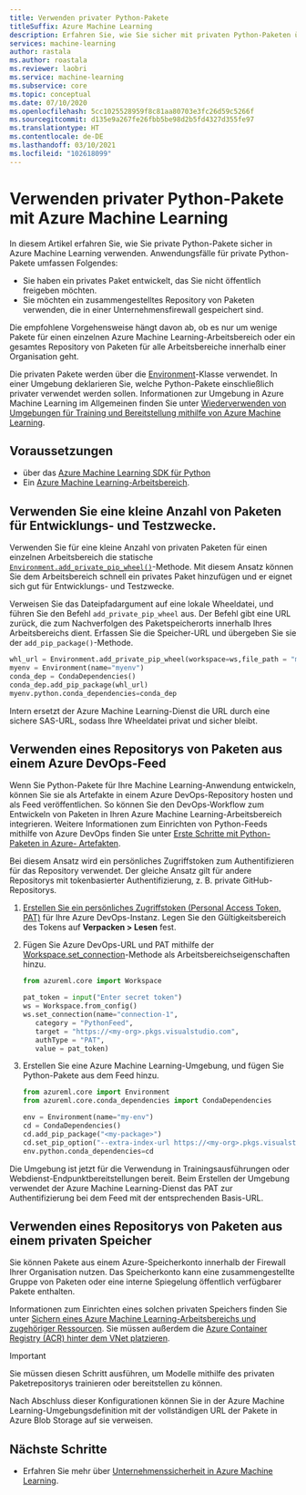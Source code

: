 ```yaml
---
title: Verwenden privater Python-Pakete
titleSuffix: Azure Machine Learning
description: Erfahren Sie, wie Sie sicher mit privaten Python-Paketen über Ihre Azure Machine Learning-Umgebungen arbeiten können.
services: machine-learning
author: rastala
ms.author: roastala
ms.reviewer: laobri
ms.service: machine-learning
ms.subservice: core
ms.topic: conceptual
ms.date: 07/10/2020
ms.openlocfilehash: 5cc1025528959f8c81aa80703e3fc26d59c5266f
ms.sourcegitcommit: d135e9a267fe26fbb5be98d2b5fd4327d355fe97
ms.translationtype: HT
ms.contentlocale: de-DE
ms.lasthandoff: 03/10/2021
ms.locfileid: "102618099"
---
```

# <a name="use-private-python-packages-with-azure-machine-learning"></a>Verwenden privater Python-Pakete mit Azure Machine Learning


In diesem Artikel erfahren Sie, wie Sie private Python-Pakete sicher in Azure Machine Learning verwenden. Anwendungsfälle für private Python-Pakete umfassen Folgendes:

 * Sie haben ein privates Paket entwickelt, das Sie nicht öffentlich freigeben möchten.
 * Sie möchten ein zusammengestelltes Repository von Paketen verwenden, die in einer Unternehmensfirewall gespeichert sind.

Die empfohlene Vorgehensweise hängt davon ab, ob es nur um wenige Pakete für einen einzelnen Azure Machine Learning-Arbeitsbereich oder ein gesamtes Repository von Paketen für alle Arbeitsbereiche innerhalb einer Organisation geht.

Die privaten Pakete werden über die [Environment](/python/api/azureml-core/azureml.core.environment.environment)-Klasse verwendet. In einer Umgebung deklarieren Sie, welche Python-Pakete einschließlich privater verwendet werden sollen. Informationen zur Umgebung in Azure Machine Learning im Allgemeinen finden Sie unter [Wiederverwenden von Umgebungen für Training und Bereitstellung mithilfe von Azure Machine Learning](how-to-use-environments.md). 

## <a name="prerequisites"></a>Voraussetzungen

 * über das [Azure Machine Learning SDK für Python](/python/api/overview/azure/ml/install)
 * Ein [Azure Machine Learning-Arbeitsbereich](how-to-manage-workspace.md).

## <a name="use-small-number-of-packages-for-development-and-testing"></a>Verwenden Sie eine kleine Anzahl von Paketen für Entwicklungs- und Testzwecke.

Verwenden Sie für eine kleine Anzahl von privaten Paketen für einen einzelnen Arbeitsbereich die statische [`Environment.add_private_pip_wheel()`](/python/api/azureml-core/azureml.core.environment.environment#add-private-pip-wheel-workspace--file-path--exist-ok-false-)-Methode. Mit diesem Ansatz können Sie dem Arbeitsbereich schnell ein privates Paket hinzufügen und er eignet sich gut für Entwicklungs- und Testzwecke.

Verweisen Sie das Dateipfadargument auf eine lokale Wheeldatei, und führen Sie den Befehl ```add_private_pip_wheel``` aus. Der Befehl gibt eine URL zurück, die zum Nachverfolgen des Paketspeicherorts innerhalb Ihres Arbeitsbereichs dient. Erfassen Sie die Speicher-URL und übergeben Sie sie der `add_pip_package()`-Methode.

```python
whl_url = Environment.add_private_pip_wheel(workspace=ws,file_path = "my-custom.whl")
myenv = Environment(name="myenv")
conda_dep = CondaDependencies()
conda_dep.add_pip_package(whl_url)
myenv.python.conda_dependencies=conda_dep
```

Intern ersetzt der Azure Machine Learning-Dienst die URL durch eine sichere SAS-URL, sodass Ihre Wheeldatei privat und sicher bleibt.

## <a name="use-a-repository-of-packages-from-azure-devops-feed"></a>Verwenden eines Repositorys von Paketen aus einem Azure DevOps-Feed

Wenn Sie Python-Pakete für Ihre Machine Learning-Anwendung entwickeln, können Sie sie als Artefakte in einem Azure DevOps-Repository hosten und als Feed veröffentlichen. So können Sie den DevOps-Workflow zum Entwickeln von Paketen in Ihren Azure Machine Learning-Arbeitsbereich integrieren. Weitere Informationen zum Einrichten von Python-Feeds mithilfe von Azure DevOps finden Sie unter [Erste Schritte mit Python-Paketen in Azure- Artefakten](/azure/devops/artifacts/quickstarts/python-packages).

Bei diesem Ansatz wird ein persönliches Zugriffstoken zum Authentifizieren für das Repository verwendet. Der gleiche Ansatz gilt für andere Repositorys mit tokenbasierter Authentifizierung, z. B. private GitHub-Repositorys. 

 1. [Erstellen Sie ein persönliches Zugriffstoken (Personal Access Token, PAT)](/azure/devops/organizations/accounts/use-personal-access-tokens-to-authenticate?tabs=preview-page#create-a-pat) für Ihre Azure DevOps-Instanz. Legen Sie den Gültigkeitsbereich des Tokens auf __Verpacken > Lesen__ fest. 

 2. Fügen Sie Azure DevOps-URL und PAT mithilfe der [Workspace.set_connection](/python/api/azureml-core/azureml.core.workspace.workspace#set-connection-name--category--target--authtype--value-)-Methode als Arbeitsbereichseigenschaften hinzu.

     ```python
    from azureml.core import Workspace
    
    pat_token = input("Enter secret token")
    ws = Workspace.from_config()
    ws.set_connection(name="connection-1", 
        category = "PythonFeed",
        target = "https://<my-org>.pkgs.visualstudio.com", 
        authType = "PAT", 
        value = pat_token) 
     ```

 3. Erstellen Sie eine Azure Machine Learning-Umgebung, und fügen Sie Python-Pakete aus dem Feed hinzu.
    
    ```python
    from azureml.core import Environment
    from azureml.core.conda_dependencies import CondaDependencies
    
    env = Environment(name="my-env")
    cd = CondaDependencies()
    cd.add_pip_package("<my-package>")
    cd.set_pip_option("--extra-index-url https://<my-org>.pkgs.visualstudio.com/<my-project>/_packaging/<my-feed>/pypi/simple")
    env.python.conda_dependencies=cd
    ```

Die Umgebung ist jetzt für die Verwendung in Trainingsausführungen oder Webdienst-Endpunktbereitstellungen bereit. Beim Erstellen der Umgebung verwendet der Azure Machine Learning-Dienst das PAT zur Authentifizierung bei dem Feed mit der entsprechenden Basis-URL.

## <a name="use-a-repository-of-packages-from-private-storage"></a>Verwenden eines Repositorys von Paketen aus einem privaten Speicher

Sie können Pakete aus einem Azure-Speicherkonto innerhalb der Firewall Ihrer Organisation nutzen. Das Speicherkonto kann eine zusammengestellte Gruppe von Paketen oder eine interne Spiegelung öffentlich verfügbarer Pakete enthalten.

Informationen zum Einrichten eines solchen privaten Speichers finden Sie unter [Sichern eines Azure Machine Learning-Arbeitsbereichs und zugehöriger Ressourcen](how-to-secure-workspace-vnet.md#secure-azure-storage-accounts-with-service-endpoints). Sie müssen außerdem die [Azure Container Registry (ACR) hinter dem VNet platzieren](how-to-secure-workspace-vnet.md#enable-azure-container-registry-acr).

> [!IMPORTANT]
> Sie müssen diesen Schritt ausführen, um Modelle mithilfe des privaten Paketrepositorys trainieren oder bereitstellen zu können.

Nach Abschluss dieser Konfigurationen können Sie in der Azure Machine Learning-Umgebungsdefinition mit der vollständigen URL der Pakete in Azure Blob Storage auf sie verweisen.

## <a name="next-steps"></a>Nächste Schritte

 * Erfahren Sie mehr über [Unternehmenssicherheit in Azure Machine Learning](concept-enterprise-security.md).